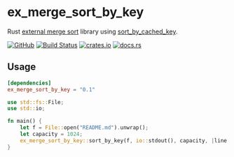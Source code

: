 # ex_merge_sort_by_key

Rust [external merge sort](https://en.wikipedia.org/wiki/External_sorting#External_merge_sort) library using [sort_by_cached_key](https://doc.rust-lang.org/std/primitive.slice.html#method.sort_by_cached_key).

[![GitHub](https://img.shields.io/badge/github-winebarrel/ex__merge__sort__by__key-safegreen?logo=github)](https://github.com/winebarrel/ex_merge_sort_by_key)
[![Build Status](https://github.com/winebarrel/ex_merge_sort_by_key/workflows/CI/badge.svg)](https://github.com/winebarrel/ex_merge_sort_by_key/actions)
[![crates.io](https://img.shields.io/crates/v/ex_merge_sort_by_key.svg)](https://crates.io/crates/ex_merge_sort_by_key)
[![docs.rs](https://docs.rs/ex_merge_sort_by_key/badge.svg)](https://docs.rs/ex_merge_sort_by_key)

## Usage

```toml
[dependencies]
ex_merge_sort_by_key = "0.1"
```

```rust
use std::fs::File;
use std::io;

fn main() {
    let f = File::open("README.md").unwrap();
    let capacity = 1024;
    ex_merge_sort_by_key::sort_by_key(f, io::stdout(), capacity, |line| line.len()).unwrap();
}
```
